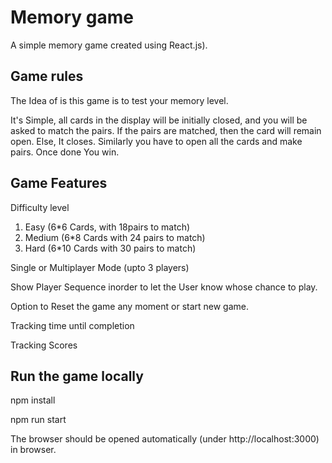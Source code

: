 # Memory game

A simple memory game created using React.js). 

## Game rules

The Idea of is this game is to test your memory level.

It's Simple, all cards in the display will be initially closed, and you will be asked to match the pairs. If the pairs are matched, then the card will remain open. Else, It closes. Similarly you have to open all the cards and make pairs. Once done You win.

## Game Features

Difficulty level 
1. Easy (6*6 Cards, with 18pairs to match)
2. Medium (6*8 Cards with 24 pairs to match)
3. Hard (6*10 Cards with 30 pairs to match)

Single or Multiplayer Mode (upto 3 players)

Show Player Sequence inorder to let the User know whose chance to play.

Option to Reset the game any moment or start new game.

Tracking time until completion

Tracking Scores

## Run the game locally

npm install

npm run start

The browser should be opened automatically (under http://localhost:3000) in browser.
